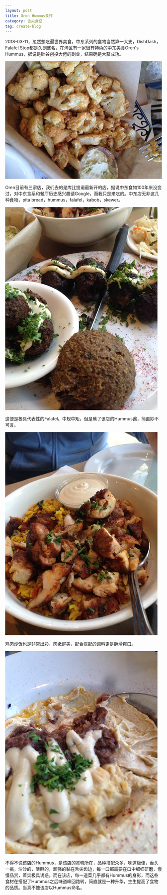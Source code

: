 ```yaml
---
layout: post
title: Oren Hummus食评
category: 舌尖食记
tag: create-blog
---
```


2018-03-11，忽然想吃遍世界美食，中东系列的食物当然算一大支，DishDash，Falafel Stop都是久副盛名，在湾区有一家很有特色的中东美食Oren's Hummus，据说是硅谷创投大佬的副业，结果确是大获成功。

![1](https://raw.githubusercontent.com/ycj28c/lifeblog/master/images/201803111700/File_002.jpg)

Oren目前有三家店，我们去的是库比提诺最新开的店，据说中东食物100年来没变过，对中东食系和餐厅历史感兴趣请Google，而我只是来吃的。中东店无非这几种食物，pita bread，hummus，falafel，kabob，skewer。

![2](https://raw.githubusercontent.com/ycj28c/lifeblog/master/images/201803111700/File_000.jpg)

这便是极具代表性的Falafel。中规中矩，但是蘸了该店的Hummus酱，简直妙不可言。

![3](https://raw.githubusercontent.com/ycj28c/lifeblog/master/images/201803111700/File_001.jpg)

鸡肉炒饭也是非常出彩，肉嫩鲜美，配合搭配的调料更是酥滑爽口。

![4](https://raw.githubusercontent.com/ycj28c/lifeblog/master/images/201803111700/File_003.jpg)

不得不说该店的Hummus，是该店的灵魂所在，品种搭配众多，味道极佳，舌头一挑，沙沙的，酥酥的，顽强的黏在舌尖齿边，每一口都需要在口中细细研磨，慢慢品赏，着实极具诱惑。而在该店，每一道菜几乎都有Hummus的身影，而这些食材在搭配了Hummus之后味道峰回路转，简直就是一种升华，生生提高了食物的品质。当真不愧该店以Hummus命名。



